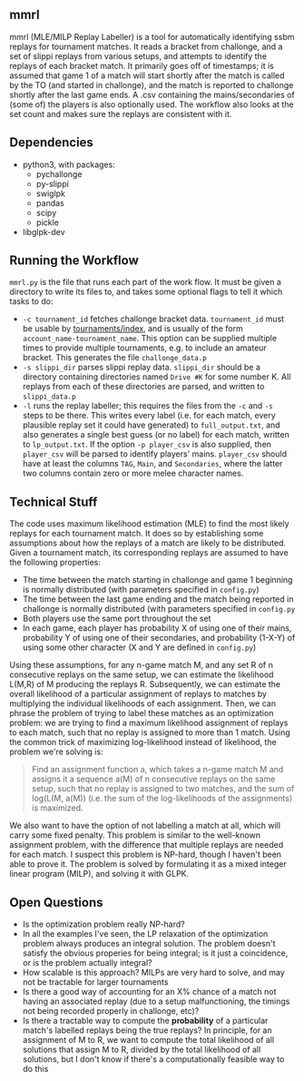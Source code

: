 ## mmrl
mmrl (MLE/MILP Replay Labeller) is a tool for automatically identifying ssbm
replays for tournament matches. It reads a bracket from challonge, and a set of
slippi replays from various setups, and attempts to identify the replays of
each bracket match.  It primarily goes off of timestamps; it is assumed that
game 1 of a match will start shortly after the match is called by the TO (and
started in challonge), and the match is reported to challonge shortly after the
last game ends. A .csv containing the mains/secondaries of (some of) the
players is also optionally used. The workflow also looks at the set count and
makes sure the replays are consistent with it.

## Dependencies
* python3, with packages:
  * pychallonge
  * py-slippi
  * swiglpk
  * pandas
  * scipy
  * pickle
* libglpk-dev

## Running the Workflow
`mmrl.py` is the file that runs each part of the work flow. It must be given a
directory to write its files to, and takes some optional flags to tell it which
tasks to do:
* `-c tournament_id` fetches challonge bracket data. `tournament_id` must be
  usable by [tournaments/index](https://api.challonge.com/v1/documents/tournaments/show),
  and is usually of the form `account_name-tournament_name`. This option can be
  supplied multiple times to provide multiple tournaments, e.g. to include an
  amateur bracket. This generates the file `challonge_data.p`
* `-s slippi_dir` parses slippi replay data. `slippi_dir` should be a directory
  containing directories named `Drive #K` for some number K. All replays from
  each of these directories are parsed, and written to `slippi_data.p`
* `-l` runs the replay labeller; this requires the files from the `-c` and `-s`
  steps to be there. This writes every label (i.e. for each match, every
  plausible replay set it could have generated) to `full_output.txt`, and also
  generates a single best guess (or no label) for each match, written to
  `lp_output.txt`.  If the option `-p player_csv` is also supplied, then
  `player_csv` will be parsed to identify players' mains. `player_csv` should
  have at least the columns `TAG`, `Main`, and `Secondaries`, where the latter
  two columns contain zero or more melee character names.


## Technical Stuff

The code uses maximum likelihood estimation (MLE) to find the most likely
replays for each tournament match. It does so by establishing some assumptions
about how the replays of a match are likely to be distributed.  Given a
tournament match, its corresponding replays are assumed to have the following
properties:
* The time between the match starting in challonge and game 1 beginning is
  normally distributed (with parameters specified in `config.py`)
* The time between the last game ending and the match being reported in
  challonge is normally distributed (with parameters specified in `config.py`
* Both players use the same port throughout the set
* In each game, each player has probability X of using one of their mains,
  probability Y of using one of their secondaries, and probability (1-X-Y) of
  using some other character (X and Y are defined in `config.py`)

Using these assumptions, for any n-game match M, and any set R of n consecutive
replays on the same setup, we can estimate the likelihood L(M,R) of M producing
the replays R. Subsequently, we can estimate the overall likelihood of a
particular assignment of replays to matches by multiplying the individual
likelihoods of each assignment.  Then, we can phrase the problem of trying to
label these matches as an optimization problem: we are trying to find a maximum
likelihood assignment of replays to each match, such that no replay is assigned
to more than 1 match. Using the common trick of maximizing log-likelihood
instead of likelihood, the problem we're solving is:

> Find an assignment function a, which takes a n-game match M and assigns it a
> sequence a(M) of n consecutive replays on the same setup, such that no replay
> is assigned to two matches, and the sum of log(L(M, a(M)) (i.e. the sum of
> the log-likelihoods of the assignments) is maximized.

We also want to have the option of not labelling a match at all, which will
carry some fixed penalty. This problem is similar to the well-known assignment
problem, with the difference that multiple replays are needed for each match. I
suspect this problem is NP-hard, though I haven't been able to prove it.  The
problem is solved by formulating it as a mixed integer linear program (MILP),
and solving it with GLPK.


## Open Questions
* Is the optimization problem really NP-hard?
* In all the examples I've seen, the LP relaxation of the optimization problem
  always produces an integral solution. The problem doesn't satisfy the obvious
  properies for being integral; is it just a coincidence, or is the problem
  actually integral?
* How scalable is this approach? MILPs are very hard to solve, and may not be
  tractable for larger tournaments
* Is there a good way of accounting for an X% chance of a match not having an
  associated replay (due to a setup malfunctioning, the timings not being
  recorded properly in challonge, etc)?
* Is there a tractable way to compute the **probability** of a particular
  match's labelled replays being the true replays? In principle, for an
  assignment of M to R, we want to compute the total likelihood of all
  solutions that assign M to R, divided by the total likelihood of all
  solutions, but I don't know if there's a computationally feasible way to do
  this
